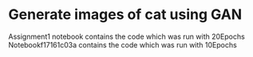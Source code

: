 # Generate images of cat using GAN

Assignment1 notebook contains the code which was run with 20Epochs
Notebookf17161c03a contains the code which was run with 10Epochs 
